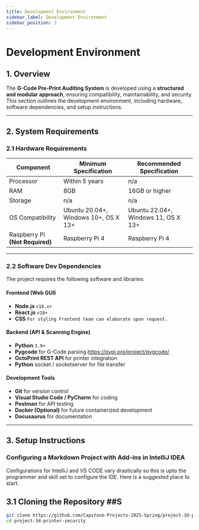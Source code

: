 ```yaml
---
title: Development Environment
sidebar_label: Development Environment
sidebar_position: 3
---
```



# **Development Environment**

## **1. Overview**
The **G-Code Pre-Print Auditing System** is developed using a **structured and modular approach**, ensuring compatibility, maintainability, and security. This section outlines the development environment, including hardware, software dependencies, and setup instructions.

---

## **2. System Requirements**

### **2.1 Hardware Requirements**
| Component                       | Minimum Specification                | Recommended Specification           |
|---------------------------------|--------------------------------------|-------------------------------------|
| Processor                       | Within 5 years                       | n/a                                 |
| RAM                             | 8GB                                  | 16GB or higher                      |
| Storage                         | n/a                                  | n/a                                 |
| OS Compatibility                | Ubuntu 20.04+, Windows 10+, OS X 13+ | Ubuntu 22.04+, Windows 11, OS X 13+ |
| Raspberry Pi **(Not Required)** | Raspberry Pi 4                       | Raspberry Pi 4                      |

---

### **2.2 Software Dev Dependencies**
The project requires the following software and libraries:

#### **Frontend (Web GUI)**
- **Node.js** `v18.x+`
- **React.js** `v18+`
- **CSS** `For styling Frontend team can elaborate upon request.`


#### **Backend (API & Scanning Engine)**
- **Python** `3.9+`
- **Pygcode** for G-Code parsing https://pypi.org/project/pygcode/
- **OctoPrint REST API** for printer integration
- **Python** socket / socketserver for file transfer

#### **Development Tools**
- **Git** for version control
- **Visual Studio Code / PyCharm** for coding
- **Postman** for API testing
- **Docker (Optional)** for future containerized development
- **Docusaurus** for documentation

---

## **3. Setup Instructions**

### Configuring a Markdown Project with Add-ins in IntelliJ IDEA ###

Configurations for IntelliJ and VS CODE vary drastically so this is upto the programmer and skill set to configure the IDE. Here is a suggested place to start.

## **3.1 Cloning the Repository** ##S
```sh
git clone https://github.com/Capstone-Projects-2025-Spring/project-3d-printer-security.git
cd project-3d-printer-security
